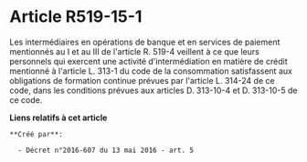# Article R519-15-1

Les intermédiaires en opérations de banque et en services de paiement mentionnés au I et au III de l'article R. 519-4
veillent à ce que leurs personnels qui exercent une activité d'intermédiation en matière de crédit mentionné à l'article L.
313-1 du code de la consommation satisfassent aux obligations de formation continue prévues par l'article L. 314-24 de ce
code, dans les conditions prévues aux articles D. 313-10-4 et D. 313-10-5 de ce code.

**Liens relatifs à cet article**

	**Créé par**:

	  - Décret n°2016-607 du 13 mai 2016 - art. 5
